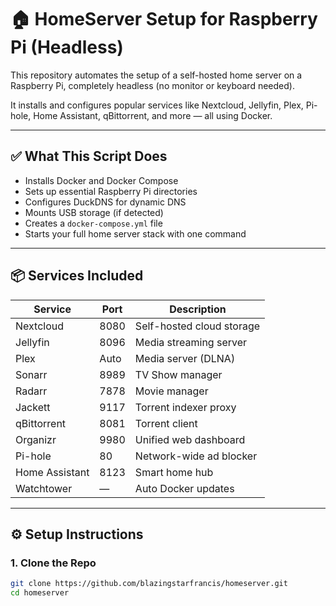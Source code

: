 # 🏠 HomeServer Setup for Raspberry Pi (Headless)

This repository automates the setup of a self-hosted home server on a Raspberry Pi, completely headless (no monitor or keyboard needed).

It installs and configures popular services like Nextcloud, Jellyfin, Plex, Pi-hole, Home Assistant, qBittorrent, and more — all using Docker.

---

## ✅ What This Script Does

- Installs Docker and Docker Compose
- Sets up essential Raspberry Pi directories
- Configures DuckDNS for dynamic DNS
- Mounts USB storage (if detected)
- Creates a `docker-compose.yml` file
- Starts your full home server stack with one command

---

## 📦 Services Included

| Service       | Port | Description                  |
|---------------|------|------------------------------|
| Nextcloud     | 8080 | Self-hosted cloud storage    |
| Jellyfin      | 8096 | Media streaming server       |
| Plex          | Auto | Media server (DLNA)          |
| Sonarr        | 8989 | TV Show manager              |
| Radarr        | 7878 | Movie manager                |
| Jackett       | 9117 | Torrent indexer proxy        |
| qBittorrent   | 8081 | Torrent client               |
| Organizr      | 9980 | Unified web dashboard        |
| Pi-hole       | 80   | Network-wide ad blocker      |
| Home Assistant| 8123 | Smart home hub               |
| Watchtower    | —    | Auto Docker updates          |

---

## ⚙️ Setup Instructions

### 1. Clone the Repo

```bash
git clone https://github.com/blazingstarfrancis/homeserver.git
cd homeserver
